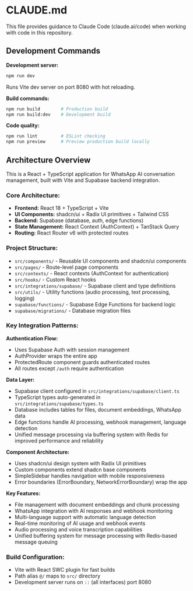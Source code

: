 # CLAUDE.md

This file provides guidance to Claude Code (claude.ai/code) when working with code in this repository.

## Development Commands

**Development server:**
```bash
npm run dev
```
Runs Vite dev server on port 8080 with hot reloading.

**Build commands:**
```bash
npm run build        # Production build
npm run build:dev    # Development build
```

**Code quality:**
```bash
npm run lint         # ESLint checking
npm run preview      # Preview production build locally
```

## Architecture Overview

This is a React + TypeScript application for WhatsApp AI conversation management, built with Vite and Supabase backend integration.

### Core Architecture:
- **Frontend:** React 18 + TypeScript + Vite
- **UI Components:** shadcn/ui + Radix UI primitives + Tailwind CSS
- **Backend:** Supabase (database, auth, edge functions)
- **State Management:** React Context (AuthContext) + TanStack Query
- **Routing:** React Router v6 with protected routes

### Project Structure:
- `src/components/` - Reusable UI components and shadcn/ui components
- `src/pages/` - Route-level page components 
- `src/contexts/` - React contexts (AuthContext for authentication)
- `src/hooks/` - Custom React hooks
- `src/integrations/supabase/` - Supabase client and type definitions
- `src/utils/` - Utility functions (audio processing, text processing, logging)
- `supabase/functions/` - Supabase Edge Functions for backend logic
- `supabase/migrations/` - Database migration files

### Key Integration Patterns:

**Authentication Flow:**
- Uses Supabase Auth with session management
- AuthProvider wraps the entire app
- ProtectedRoute component guards authenticated routes
- All routes except `/auth` require authentication

**Data Layer:**
- Supabase client configured in `src/integrations/supabase/client.ts`
- TypeScript types auto-generated in `src/integrations/supabase/types.ts`
- Database includes tables for files, document embeddings, WhatsApp data
- Edge functions handle AI processing, webhook management, language detection
- Unified message processing via buffering system with Redis for improved performance and reliability

**Component Architecture:**
- Uses shadcn/ui design system with Radix UI primitives
- Custom components extend shadcn base components
- SimpleSidebar handles navigation with mobile responsiveness
- Error boundaries (ErrorBoundary, NetworkErrorBoundary) wrap the app

**Key Features:**
- File management with document embeddings and chunk processing
- WhatsApp integration with AI responses and webhook monitoring
- Multi-language support with automatic language detection
- Real-time monitoring of AI usage and webhook events
- Audio processing and voice transcription capabilities
- Unified buffering system for message processing with Redis-based message queuing

### Build Configuration:
- Vite with React SWC plugin for fast builds
- Path alias `@/` maps to `src/` directory
- Development server runs on `::` (all interfaces) port 8080